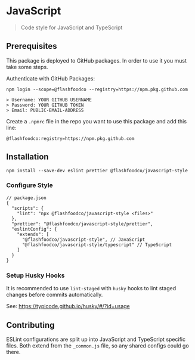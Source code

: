 # JavaScript

> Code style for JavaScript and TypeScript

## Prerequisites

This package is deployed to GitHub packages. In order to use it you must take some steps.

Authenticate with GitHub Packages:

```
npm login --scope=@flashfoodco --registry=https://npm.pkg.github.com

> Username: YOUR GITHUB USERNAME
> Password: YOUR GITHUB TOKEN
> Email: PUBLIC-EMAIL-ADDRESS
```

Create a `.npmrc` file in the repo you want to use this package and add this line:

```
@flashfoodco:registry=https://npm.pkg.github.com
```

## Installation

```
npm install --save-dev eslint prettier @flashfoodco/javascript-style
```

### Configure Style

```jsonc
// package.json
{
  "scripts": {
    "lint": "npx @flashfoodco/javascript-style <files>"
  },
  "prettier": "@flashfoodco/javascript-style/prettier",
  "eslintConfig": {
    "extends": [
      "@flashfoodco/javascript-style", // JavaScript
      "@flashfoodco/javascript-style/typescript" // TypeScript
    ]
  }
}
```

### Setup Husky Hooks

It is recommended to use `lint-staged` with `husky` hooks to lint staged changes before commits automatically.

See: https://typicode.github.io/husky/#/?id=usage


## Contributing

ESLint configurations are split up into JavaScript and TypeScript specific files. Both extend from the `_common.js` file, so any shared configs could go there.
